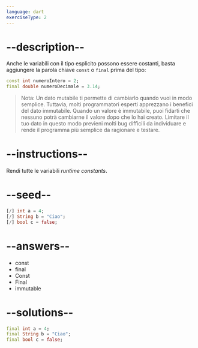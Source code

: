 ```yaml
---
language: dart
exerciseType: 2
---
```


# --description--

Anche le variabili con il tipo esplicito possono essere costanti, basta aggiungere la parola chiave `const` o `final` prima del tipo:
```dart
const int numeroIntero = 2;
final double numeroDecimale = 3.14;
```

> Nota: Un dato mutabile ti permette di cambiarlo quando vuoi in modo semplice. Tuttavia, molti programmatori esperti apprezzano i benefici del dato immutabile. Quando un valore è immutabile, puoi fidarti che nessuno potrà cambiarne il valore dopo che lo hai creato. Limitare il tuo dato in questo modo previeni molti bug difficili da individuare e rende il programma più semplice da ragionare e testare.

# --instructions--

Rendi tutte le variabili _runtime constants_.

# --seed--

```dart
[/] int a = 4;
[/] String b = "Ciao";
[/] bool c = false;
```

# --answers--

- const
- final
- Const
- Final
- immutable

# --solutions--

```dart
final int a = 4;
final String b = "Ciao";
final bool c = false;
```
